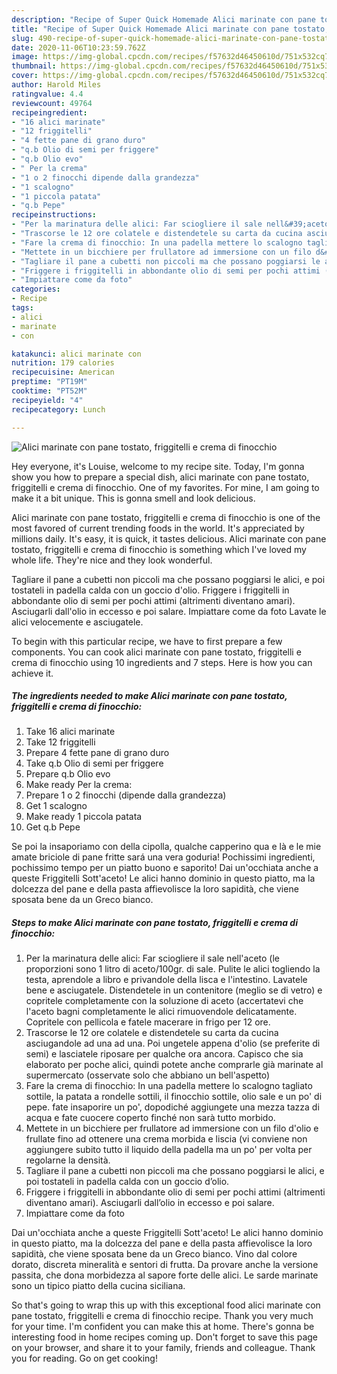 ```yaml
---
description: "Recipe of Super Quick Homemade Alici marinate con pane tostato, friggitelli e crema di finocchio"
title: "Recipe of Super Quick Homemade Alici marinate con pane tostato, friggitelli e crema di finocchio"
slug: 490-recipe-of-super-quick-homemade-alici-marinate-con-pane-tostato-friggitelli-e-crema-di-finocchio
date: 2020-11-06T10:23:59.762Z
image: https://img-global.cpcdn.com/recipes/f57632d46450610d/751x532cq70/alici-marinate-con-pane-tostato-friggitelli-e-crema-di-finocchio-recipe-main-photo.jpg
thumbnail: https://img-global.cpcdn.com/recipes/f57632d46450610d/751x532cq70/alici-marinate-con-pane-tostato-friggitelli-e-crema-di-finocchio-recipe-main-photo.jpg
cover: https://img-global.cpcdn.com/recipes/f57632d46450610d/751x532cq70/alici-marinate-con-pane-tostato-friggitelli-e-crema-di-finocchio-recipe-main-photo.jpg
author: Harold Miles
ratingvalue: 4.4
reviewcount: 49764
recipeingredient:
- "16 alici marinate"
- "12 friggitelli"
- "4 fette pane di grano duro"
- "q.b Olio di semi per friggere"
- "q.b Olio evo"
- " Per la crema"
- "1 o 2 finocchi dipende dalla grandezza"
- "1 scalogno"
- "1 piccola patata"
- "q.b Pepe"
recipeinstructions:
- "Per la marinatura delle alici: Far sciogliere il sale nell&#39;aceto (le proporzioni sono 1 litro di aceto/100gr. di sale. Pulite le alici togliendo la testa, aprendole a libro e privandole della lisca e l&#39;intestino. Lavatele bene e asciugatele. Distendetele in un contenitore (meglio se di vetro) e copritele completamente con la soluzione di aceto (accertatevi che l&#39;aceto bagni completamente le alici rimuovendole delicatamente. Copritele con pellicola e fatele macerare in frigo per 12 ore."
- "Trascorse le 12 ore colatele e distendetele su carta da cucina asciugandole ad una ad una. Poi ungetele appena d&#39;olio (se preferite di semi) e lasciatele riposare per qualche ora ancora. Capisco che sia elaborato per poche alici, quindi potete anche comprarle già marinate al supermercato (osservate solo che abbiano un bell&#39;aspetto)"
- "Fare la crema di finocchio: In una padella mettere lo scalogno tagliato sottile, la patata a rondelle sottili, il finocchio sottile, olio sale e un po&#39; di pepe. fate insaporire un po&#39;, dopodiché aggiungete una mezza tazza di acqua e fate cuocere coperto finché non sarà tutto morbido."
- "Mettete in un bicchiere per frullatore ad immersione con un filo d&#39;olio e frullate fino ad ottenere una crema morbida e liscia (vi conviene non aggiungere subito tutto il liquido della padella ma un po&#39; per volta per regolarne la densità."
- "Tagliare il pane a cubetti non piccoli ma che possano poggiarsi le alici, e poi tostateli in padella calda con un goccio d’olio."
- "Friggere i friggitelli in abbondante olio di semi per pochi attimi (altrimenti diventano amari). Asciugarli dall’olio in eccesso e poi salare."
- "Impiattare come da foto"
categories:
- Recipe
tags:
- alici
- marinate
- con

katakunci: alici marinate con 
nutrition: 179 calories
recipecuisine: American
preptime: "PT19M"
cooktime: "PT52M"
recipeyield: "4"
recipecategory: Lunch

---
```



![Alici marinate con pane tostato, friggitelli e crema di finocchio](https://img-global.cpcdn.com/recipes/f57632d46450610d/751x532cq70/alici-marinate-con-pane-tostato-friggitelli-e-crema-di-finocchio-recipe-main-photo.jpg)

Hey everyone, it's Louise, welcome to my recipe site. Today, I'm gonna show you how to prepare a special dish, alici marinate con pane tostato, friggitelli e crema di finocchio. One of my favorites. For mine, I am going to make it a bit unique. This is gonna smell and look delicious.

Alici marinate con pane tostato, friggitelli e crema di finocchio is one of the most favored of current trending foods in the world. It's appreciated by millions daily. It's easy, it is quick, it tastes delicious. Alici marinate con pane tostato, friggitelli e crema di finocchio is something which I've loved my whole life. They're nice and they look wonderful.

Tagliare il pane a cubetti non piccoli ma che possano poggiarsi le alici, e poi tostateli in padella calda con un goccio d&#39;olio. Friggere i friggitelli in abbondante olio di semi per pochi attimi (altrimenti diventano amari). Asciugarli dall&#39;olio in eccesso e poi salare. Impiattare come da foto Lavate le alici velocemente e asciugatele.


To begin with this particular recipe, we have to first prepare a few components. You can cook alici marinate con pane tostato, friggitelli e crema di finocchio using 10 ingredients and 7 steps. Here is how you can achieve it.

<!--inarticleads1-->

##### The ingredients needed to make Alici marinate con pane tostato, friggitelli e crema di finocchio:

1. Take 16 alici marinate
1. Take 12 friggitelli
1. Prepare 4 fette pane di grano duro
1. Take q.b Olio di semi per friggere
1. Prepare q.b Olio evo
1. Make ready  Per la crema:
1. Prepare 1 o 2 finocchi (dipende dalla grandezza)
1. Get 1 scalogno
1. Make ready 1 piccola patata
1. Get q.b Pepe


Se poi la insaporiamo con della cipolla, qualche capperino qua e là e le mie amate briciole di pane fritte sará una vera goduria! Pochissimi ingredienti, pochissimo tempo per un piatto buono e saporito! Dai un&#39;occhiata anche a queste Friggitelli Sott&#39;aceto! Le alici hanno dominio in questo piatto, ma la dolcezza del pane e della pasta affievolisce la loro sapidità, che viene sposata bene da un Greco bianco. 

<!--inarticleads2-->

##### Steps to make Alici marinate con pane tostato, friggitelli e crema di finocchio:

1. Per la marinatura delle alici: Far sciogliere il sale nell&#39;aceto (le proporzioni sono 1 litro di aceto/100gr. di sale. Pulite le alici togliendo la testa, aprendole a libro e privandole della lisca e l&#39;intestino. Lavatele bene e asciugatele. Distendetele in un contenitore (meglio se di vetro) e copritele completamente con la soluzione di aceto (accertatevi che l&#39;aceto bagni completamente le alici rimuovendole delicatamente. Copritele con pellicola e fatele macerare in frigo per 12 ore.
1. Trascorse le 12 ore colatele e distendetele su carta da cucina asciugandole ad una ad una. Poi ungetele appena d&#39;olio (se preferite di semi) e lasciatele riposare per qualche ora ancora. Capisco che sia elaborato per poche alici, quindi potete anche comprarle già marinate al supermercato (osservate solo che abbiano un bell&#39;aspetto)
1. Fare la crema di finocchio: In una padella mettere lo scalogno tagliato sottile, la patata a rondelle sottili, il finocchio sottile, olio sale e un po&#39; di pepe. fate insaporire un po&#39;, dopodiché aggiungete una mezza tazza di acqua e fate cuocere coperto finché non sarà tutto morbido.
1. Mettete in un bicchiere per frullatore ad immersione con un filo d&#39;olio e frullate fino ad ottenere una crema morbida e liscia (vi conviene non aggiungere subito tutto il liquido della padella ma un po&#39; per volta per regolarne la densità.
1. Tagliare il pane a cubetti non piccoli ma che possano poggiarsi le alici, e poi tostateli in padella calda con un goccio d’olio.
1. Friggere i friggitelli in abbondante olio di semi per pochi attimi (altrimenti diventano amari). Asciugarli dall’olio in eccesso e poi salare.
1. Impiattare come da foto


Dai un&#39;occhiata anche a queste Friggitelli Sott&#39;aceto! Le alici hanno dominio in questo piatto, ma la dolcezza del pane e della pasta affievolisce la loro sapidità, che viene sposata bene da un Greco bianco. Vino dal colore dorato, discreta mineralità e sentori di frutta. Da provare anche la versione passita, che dona morbidezza al sapore forte delle alici. Le sarde marinate sono un tipico piatto della cucina siciliana. 

So that's going to wrap this up with this exceptional food alici marinate con pane tostato, friggitelli e crema di finocchio recipe. Thank you very much for your time. I'm confident you can make this at home. There's gonna be interesting food in home recipes coming up. Don't forget to save this page on your browser, and share it to your family, friends and colleague. Thank you for reading. Go on get cooking!
